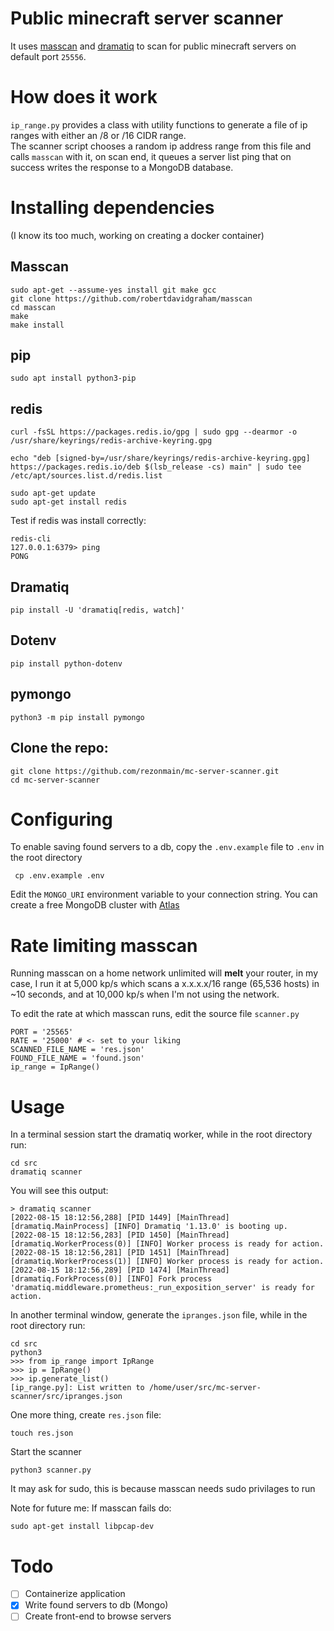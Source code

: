 # Public minecraft server scanner

It uses [masscan](https://github.com/robertdavidgraham/masscan) and [dramatiq](https://dramatiq.io/) to scan for public minecraft servers on default port `25556`.

# How does it work

`ip_range.py` provides a class with utility functions to generate a file of ip ranges with either an /8 or /16 CIDR range. \
The scanner script chooses a random ip address range from this file and calls `masscan` with it, on scan end, it queues a server list ping that on success writes the response to a MongoDB database.

# Installing dependencies

(I know its too much, working on creating a docker container)

## Masscan

    sudo apt-get --assume-yes install git make gcc
    git clone https://github.com/robertdavidgraham/masscan
    cd masscan
    make
    make install

## pip

    sudo apt install python3-pip

## redis

    curl -fsSL https://packages.redis.io/gpg | sudo gpg --dearmor -o /usr/share/keyrings/redis-archive-keyring.gpg

    echo "deb [signed-by=/usr/share/keyrings/redis-archive-keyring.gpg] https://packages.redis.io/deb $(lsb_release -cs) main" | sudo tee /etc/apt/sources.list.d/redis.list

    sudo apt-get update
    sudo apt-get install redis

Test if redis was install correctly:

    redis-cli
    127.0.0.1:6379> ping
    PONG

## Dramatiq

    pip install -U 'dramatiq[redis, watch]'

## Dotenv

    pip install python-dotenv

## pymongo

    python3 -m pip install pymongo

## Clone the repo:

    git clone https://github.com/rezonmain/mc-server-scanner.git
    cd mc-server-scanner

# Configuring

To enable saving found servers to a db, copy the `.env.example` file to `.env` in the root directory

     cp .env.example .env

Edit the `MONGO_URI` environment variable to your connection string. You can create a free MongoDB cluster with [Atlas](https://www.mongodb.com/atlas)

# Rate limiting masscan

Running masscan on a home network unlimited will **melt** your router, in my case, I run it at 5,000 kp/s which scans a x.x.x.x/16 range (65,536 hosts) in ~10 seconds, and at 10,000 kp/s when I'm not using the network.

To edit the rate at which masscan runs, edit the source file `scanner.py`

    PORT = '25565'
    RATE = '25000' # <- set to your liking
    SCANNED_FILE_NAME = 'res.json'
    FOUND_FILE_NAME = 'found.json'
    ip_range = IpRange()

# Usage

In a terminal session start the dramatiq worker, while in the root directory run:

    cd src
    dramatiq scanner

You will see this output:

    > dramatiq scanner
    [2022-08-15 18:12:56,288] [PID 1449] [MainThread] [dramatiq.MainProcess] [INFO] Dramatiq '1.13.0' is booting up.
    [2022-08-15 18:12:56,283] [PID 1450] [MainThread] [dramatiq.WorkerProcess(0)] [INFO] Worker process is ready for action.
    [2022-08-15 18:12:56,281] [PID 1451] [MainThread] [dramatiq.WorkerProcess(1)] [INFO] Worker process is ready for action.
    [2022-08-15 18:12:56,289] [PID 1474] [MainThread] [dramatiq.ForkProcess(0)] [INFO] Fork process 'dramatiq.middleware.prometheus:_run_exposition_server' is ready for action.

In another terminal window, generate the `ipranges.json` file, while in the root directory run:

    cd src
    python3
    >>> from ip_range import IpRange
    >>> ip = IpRange()
    >>> ip.generate_list()
    [ip_range.py]: List written to /home/user/src/mc-server-scanner/src/ipranges.json

One more thing, create `res.json` file:

    touch res.json

Start the scanner

    python3 scanner.py

It may ask for sudo, this is because masscan needs sudo privilages to run

Note for future me:
If masscan fails do:

    sudo apt-get install libpcap-dev

# Todo

- [ ] Containerize application
- [x] Write found servers to db (Mongo)
- [ ] Create front-end to browse servers
